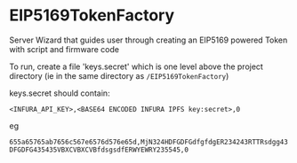 # EIP5169TokenFactory
Server Wizard that guides user through creating an EIP5169 powered Token with script and firmware code

To run, create a file 'keys.secret' which is one level above the project directory (ie in the same directory as ```/EIP5169TokenFactory```)

keys.secret should contain:

```<INFURA_API_KEY>,<BASE64 ENCODED INFURA IPFS key:secret>,0```

eg

```655a65765ab7656c567e6576d576e65d,MjN324HDFGDFGdfgfdgER234243RTTRsdgg43DFGDFG435435VBXCVBXCVBfdsgsdfERWYEWRY235545,0```
